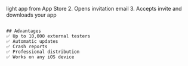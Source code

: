 light app from App Store
2. Opens invitation email
3. Accepts invite and downloads your app
```

## Advantages
✅ Up to 10,000 external testers
✅ Automatic updates
✅ Crash reports
✅ Professional distribution
✅ Works on any iOS device
